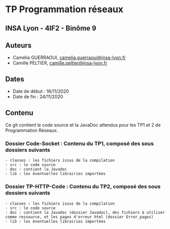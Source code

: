 # TP Programmation réseaux
## INSA Lyon - 4IF2 - Binôme 9
## Auteurs  
  - Camélia GUERRAOUI, camelia.guerraoui@insa-lyon.fr
  - Camille PELTIER, camille.peltier@insa-lyon.fr
  
## Dates
  - Date de début : 16/11/2020
  - Date de fin : 24/11/2020

## Contenu
Ce git contient le code source et la JavaDoc attendus pour les TP1 et 2 de Programmation Réseaux.
### Dossier Code-Socket : Contenu du TP1, composé des sous dossiers suivants
    - classes : les fichiers issus de la compilation
    - src : le code source
    - doc : contient la Javadoc
    - lib : les éventuelles librairies importées
### Dossier TP-HTTP-Code : Contenu du TP2, composé des sous dossiers suivants 
    - classes : les fichiers issus de la compilation
    - src : le code source
    - doc : contient la Javadoc (dossier Javadoc), des fichiers à utiliser comme ressource, et les pages d'erreur html (dossier Error_pages)
    - lib : les éventuelles librairies importées
